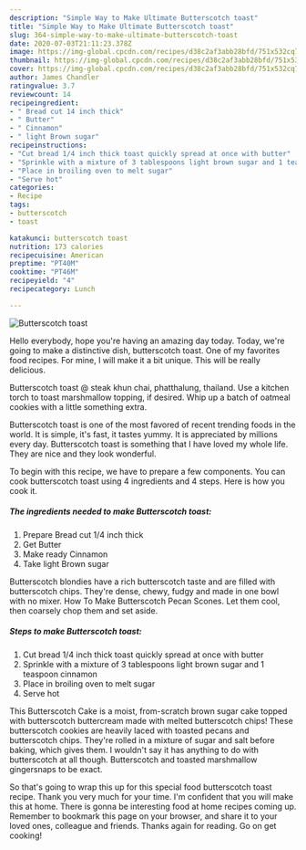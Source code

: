 ```yaml
---
description: "Simple Way to Make Ultimate Butterscotch toast"
title: "Simple Way to Make Ultimate Butterscotch toast"
slug: 364-simple-way-to-make-ultimate-butterscotch-toast
date: 2020-07-03T21:11:23.378Z
image: https://img-global.cpcdn.com/recipes/d38c2af3abb28bfd/751x532cq70/butterscotch-toast-recipe-main-photo.jpg
thumbnail: https://img-global.cpcdn.com/recipes/d38c2af3abb28bfd/751x532cq70/butterscotch-toast-recipe-main-photo.jpg
cover: https://img-global.cpcdn.com/recipes/d38c2af3abb28bfd/751x532cq70/butterscotch-toast-recipe-main-photo.jpg
author: James Chandler
ratingvalue: 3.7
reviewcount: 14
recipeingredient:
- " Bread cut 14 inch thick"
- " Butter"
- " Cinnamon"
- " light Brown sugar"
recipeinstructions:
- "Cut bread 1/4 inch thick toast quickly spread at once with butter"
- "Sprinkle with a mixture of 3 tablespoons light brown sugar and 1 teaspoon cinnamon"
- "Place in broiling oven to melt sugar"
- "Serve hot"
categories:
- Recipe
tags:
- butterscotch
- toast

katakunci: butterscotch toast 
nutrition: 173 calories
recipecuisine: American
preptime: "PT40M"
cooktime: "PT46M"
recipeyield: "4"
recipecategory: Lunch

---
```



![Butterscotch toast](https://img-global.cpcdn.com/recipes/d38c2af3abb28bfd/751x532cq70/butterscotch-toast-recipe-main-photo.jpg)

Hello everybody, hope you're having an amazing day today. Today, we're going to make a distinctive dish, butterscotch toast. One of my favorites food recipes. For mine, I will make it a bit unique. This will be really delicious.

Butterscotch toast @ steak khun chai, phatthalung, thailand. Use a kitchen torch to toast marshmallow topping, if desired. Whip up a batch of oatmeal cookies with a little something extra.

Butterscotch toast is one of the most favored of recent trending foods in the world. It is simple, it's fast, it tastes yummy. It is appreciated by millions every day. Butterscotch toast is something that I have loved my whole life. They are nice and they look wonderful.


To begin with this recipe, we have to prepare a few components. You can cook butterscotch toast using 4 ingredients and 4 steps. Here is how you cook it.

<!--inarticleads1-->

##### The ingredients needed to make Butterscotch toast:

1. Prepare  Bread cut 1/4 inch thick
1. Get  Butter
1. Make ready  Cinnamon
1. Take  light Brown sugar


Butterscotch blondies have a rich butterscotch taste and are filled with butterscotch chips. They&#39;re dense, chewy, fudgy and made in one bowl with no mixer. How To Make Butterscotch Pecan Scones. Let them cool, then coarsely chop them and set aside. 

<!--inarticleads2-->

##### Steps to make Butterscotch toast:

1. Cut bread 1/4 inch thick toast quickly spread at once with butter
1. Sprinkle with a mixture of 3 tablespoons light brown sugar and 1 teaspoon cinnamon
1. Place in broiling oven to melt sugar
1. Serve hot


This Butterscotch Cake is a moist, from-scratch brown sugar cake topped with butterscotch buttercream made with melted butterscotch chips! These butterscotch cookies are heavily laced with toasted pecans and butterscotch chips. They&#39;re rolled in a mixture of sugar and salt before baking, which gives them. I wouldn&#39;t say it has anything to do with butterscotch at all though. Butterscotch and toasted marshmallow gingersnaps to be exact. 

So that's going to wrap this up for this special food butterscotch toast recipe. Thank you very much for your time. I'm confident that you will make this at home. There is gonna be interesting food at home recipes coming up. Remember to bookmark this page on your browser, and share it to your loved ones, colleague and friends. Thanks again for reading. Go on get cooking!

